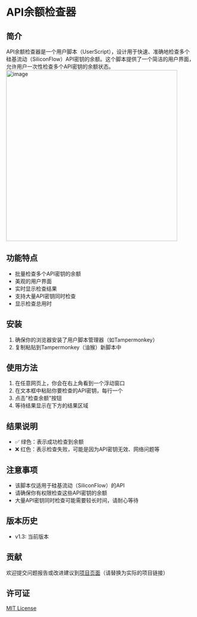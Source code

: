 # API余额检查器

## 简介
API余额检查器是一个用户脚本（UserScript），设计用于快速、准确地检查多个硅基流动（SiliconFlow）API密钥的余额。这个脚本提供了一个简洁的用户界面，允许用户一次性检查多个API密钥的余额状态。
<img width="458" alt="image" src="https://github.com/user-attachments/assets/6b4c2895-d4f9-44e8-bc21-98ce29279eaa">

## 功能特点
- 批量检查多个API密钥的余额
- 美观的用户界面
- 实时显示检查结果
- 支持大量API密钥同时检查
- 显示检查总用时

## 安装
1. 确保你的浏览器安装了用户脚本管理器（如Tampermonkey）
2. 复制粘贴到Tampermonkey（油猴）新脚本中

## 使用方法
1. 在任意网页上，你会在右上角看到一个浮动窗口
2. 在文本框中粘贴你要检查的API密钥，每行一个
3. 点击"检查余额"按钮
4. 等待结果显示在下方的结果区域

## 结果说明
- ✅ 绿色：表示成功检查到余额
- ❌ 红色：表示检查失败，可能是因为API密钥无效、网络问题等

## 注意事项
- 该脚本仅适用于硅基流动（SiliconFlow）的API
- 请确保你有权限检查这些API密钥的余额
- 大量API密钥同时检查可能需要较长时间，请耐心等待

## 版本历史
- v1.3: 当前版本

## 贡献
欢迎提交问题报告或改进建议到[项目页面](#)（请替换为实际的项目链接）

## 许可证
[MIT License](https://opensource.org/licenses/MIT)
